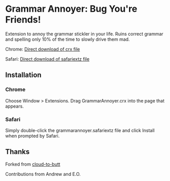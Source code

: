 Grammar Annoyer: Bug You're Friends!
=============

Extension to annoy the grammar stickler in your life. Ruins correct grammar and spelling only 10% of the time to slowly drive them mad. 

Chrome: [Direct download of crx file](https://github.com/sursh/grammar-annoyer/blob/master/Chrome/GrammarAnnoyer.crx?raw=true)

Safari: [Direct download of safariextz file](https://github.com/drewx0r/grammar-annoyer/blob/master/Safari/grammarannoyer.safariextz?raw=true)

Installation
------------
### Chrome ###

Choose Window > Extensions. Drag GrammarAnnoyer.crx into the page that appears.

### Safari ###

Simply double-click the grammarannoyer.safariextz file and click Install when prompted by Safari.

Thanks
------------
Forked from [cloud-to-butt](https://github.com/panicsteve/cloud-to-butt/)

Contributions from Andrew and E.O.
